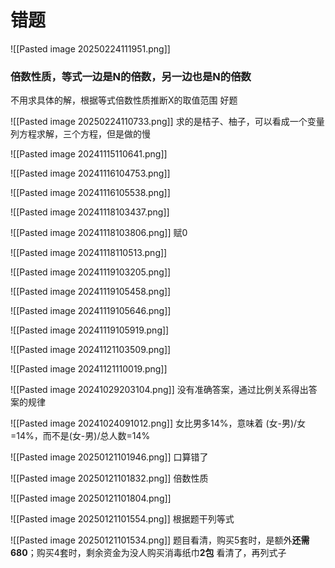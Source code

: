 # 错题

![[Pasted image 20250224111951.png]]
### 倍数性质，等式一边是N的倍数，另一边也是N的倍数
不用求具体的解，根据等式倍数性质推断X的取值范围
好题

![[Pasted image 20250224110733.png]]
求的是桔子、柚子，可以看成一个变量
列方程求解，三个方程，但是做的慢

![[Pasted image 20241115110641.png]]

![[Pasted image 20241116104753.png]]

![[Pasted image 20241116105538.png]]

![[Pasted image 20241118103437.png]]

![[Pasted image 20241118103806.png]]
赋0

![[Pasted image 20241118110513.png]]

![[Pasted image 20241119103205.png]]

![[Pasted image 20241119105458.png]]

![[Pasted image 20241119105646.png]]

![[Pasted image 20241119105919.png]]

![[Pasted image 20241121103509.png]]

![[Pasted image 20241121110019.png]]

![[Pasted image 20241029203104.png]]
没有准确答案，通过比例关系得出答案的规律

![[Pasted image 20241024091012.png]]
女比男多14%，意味着 (女-男)/女=14%，而不是(女-男)/总人数=14%

![[Pasted image 20250121101946.png]]
口算错了

![[Pasted image 20250121101832.png]]
倍数性质

![[Pasted image 20250121101804.png]]

![[Pasted image 20250121101554.png]]
根据题干列等式

![[Pasted image 20250121101534.png]]
题目看清，购买5套时，是额外**还需680**；购买4套时，剩余资金为没人购买消毒纸巾**2包**
看清了，再列式子